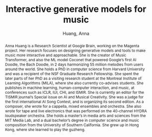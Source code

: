 ---
title: "Interactive generative models for music"
abstract: "Anna Huang is a Research Scientist at Google Brain, working on the Magenta project. Her research focuses on designing generative models and tools to make music more interactive and approachable. She is the creator of Music Transformer, and also the ML model Coconet that powered Google’s first AI Doodle, the Bach Doodle, in 2 days harmonizing 55 million melodies from users around the world.  She holds a PhD in computer science from Harvard University and was a recipient of the NSF Graduate Research Fellowship. She spent the later parts of her PhD as a visiting research student at the Montreal Institute of Learning Algorithms (MILA), where she also currently co-advises students. She publishes in machine learning, human-computer interaction, and music, at conferences such as ICLR, IUI, CHI, and ISMIR. She is currently an editor for the TISMIR journal’s Special issue on AI and Musical Creativity.  She was a judge for the first international AI Song Contest, and is organizing its second edition. As a composer, she wrote for a cappella, mixed ensembles and orchestra. She also wrote for tape and live electronics that was performed on the 40-channel HYDRA loudspeaker orchestra. She holds a master’s in media arts and sciences from the MIT Media Lab, and a dual bachelor’s degree in computer science and music composition from the University of Southern California. She grew up in Hong Kong, where she learned to play the guzheng."
address: "Barcelona, Spain"
booktitle: "Proceedings of the International Web Audio Conference"
editor: "Joglar-Ongay, Luis and Serra, Xavier and Font, Frederic and Tovstogan, Philip and Stolfi, Ariane and A. Correya, Albin and Ramires, Antonio and Bogdanov, Dmitry and Faraldo, Angel and Favory, Xavier"
month: "July"
publisher: "UPF"
series: "WAC '21"
pages: ""
id: "2021_68"
author: "Huang, Anna"
webAuthor: "Anna Huang"
track: "Keynote"
year: "2021"
tags: year2021
media: https://www.youtube.com/watch?v=f0XO4A_-EeY
pdflink: "/_data/papers/pdf/2021/2021_68.pdf"
ISSN: "2663-5844"
---